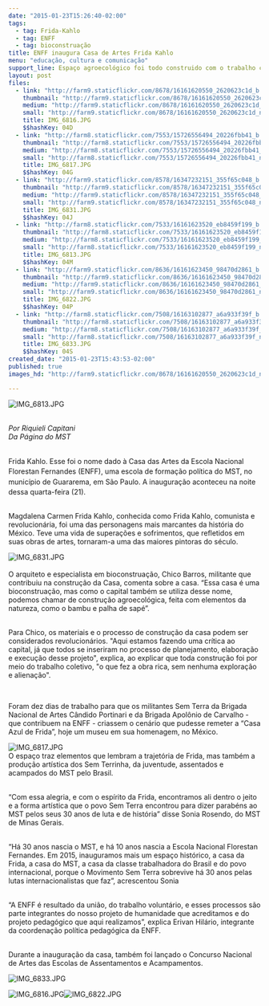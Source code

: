 ```yaml
---
date: "2015-01-23T15:26:40-02:00"
tags:
  - tag: Frida-Kahlo
  - tag: ENFF
  - tag: bioconstruação
title: ENFF inaugura Casa de Artes Frida Kahlo
menu: "educação, cultura e comunicação"
support_line: Espaço agroecológico foi todo construido com o trabalho coletivo de militantes Sem Terra.
layout: post
files:
  - link: "http://farm9.staticflickr.com/8678/16161620550_2620623c1d_b.jpg"
    thumbnail: "http://farm9.staticflickr.com/8678/16161620550_2620623c1d_t.jpg"
    medium: "http://farm9.staticflickr.com/8678/16161620550_2620623c1d_z.jpg"
    small: "http://farm9.staticflickr.com/8678/16161620550_2620623c1d_n.jpg"
    title: IMG_6816.JPG
    $$hashKey: 04D
  - link: "http://farm8.staticflickr.com/7553/15726556494_20226fbb41_b.jpg"
    thumbnail: "http://farm8.staticflickr.com/7553/15726556494_20226fbb41_t.jpg"
    medium: "http://farm8.staticflickr.com/7553/15726556494_20226fbb41_z.jpg"
    small: "http://farm8.staticflickr.com/7553/15726556494_20226fbb41_n.jpg"
    title: IMG_6817.JPG
    $$hashKey: 04G
  - link: "http://farm9.staticflickr.com/8578/16347232151_355f65c048_b.jpg"
    thumbnail: "http://farm9.staticflickr.com/8578/16347232151_355f65c048_t.jpg"
    medium: "http://farm9.staticflickr.com/8578/16347232151_355f65c048_z.jpg"
    small: "http://farm9.staticflickr.com/8578/16347232151_355f65c048_n.jpg"
    title: IMG_6831.JPG
    $$hashKey: 04J
  - link: "http://farm8.staticflickr.com/7533/16161623520_eb8459f199_b.jpg"
    thumbnail: "http://farm8.staticflickr.com/7533/16161623520_eb8459f199_t.jpg"
    medium: "http://farm8.staticflickr.com/7533/16161623520_eb8459f199_z.jpg"
    small: "http://farm8.staticflickr.com/7533/16161623520_eb8459f199_n.jpg"
    title: IMG_6813.JPG
    $$hashKey: 04M
  - link: "http://farm9.staticflickr.com/8636/16161623450_98470d2861_b.jpg"
    thumbnail: "http://farm9.staticflickr.com/8636/16161623450_98470d2861_t.jpg"
    medium: "http://farm9.staticflickr.com/8636/16161623450_98470d2861_z.jpg"
    small: "http://farm9.staticflickr.com/8636/16161623450_98470d2861_n.jpg"
    title: IMG_6822.JPG
    $$hashKey: 04P
  - link: "http://farm8.staticflickr.com/7508/16163102877_a6a933f39f_b.jpg"
    thumbnail: "http://farm8.staticflickr.com/7508/16163102877_a6a933f39f_t.jpg"
    medium: "http://farm8.staticflickr.com/7508/16163102877_a6a933f39f_z.jpg"
    small: "http://farm8.staticflickr.com/7508/16163102877_a6a933f39f_n.jpg"
    title: IMG_6833.JPG
    $$hashKey: 04S
created_date: "2015-01-23T15:43:53-02:00"
published: true
images_hd: "http://farm9.staticflickr.com/8678/16161620550_2620623c1d_n.jpg"

---
```

<p><img alt="IMG_6813.JPG" src="http://farm8.staticflickr.com/7533/16161623520_eb8459f199_b.jpg" /></p>

<p><br />
<em>Por Riquieli Capitani<br />
Da P&aacute;gina do MST</em></p>

<p><br />
Frida Kahlo.&nbsp;Esse foi o nome dado &agrave;&nbsp;Casa das Artes d<span style="line-height: 20.7999992370605px;">a Escola Nacional Florestan Fernandes (ENFF), uma escola de forma&ccedil;&atilde;o pol&iacute;tica do MST, no munic&iacute;pio de Guararema, em S&atilde;o Paulo.</span>&nbsp;A inaugura&ccedil;&atilde;o aconteceu na noite dessa quarta-feira (21).</p>

<p><br />
Magdalena Carmen Frida Kahlo, conhecida como Frida Kahlo, comunista e revolucion&aacute;ria, foi uma das personagens mais marcantes da hist&oacute;ria do M&eacute;xico. Teve uma vida de supera&ccedil;&otilde;es e sofrimentos, que refletidos em suas obras de artes, tornaram-a uma das maiores pintoras do s&eacute;culo.</p>

<p><img alt="IMG_6831.JPG" src="http://farm9.staticflickr.com/8578/16347232151_355f65c048_b.jpg" /><br />
<br />
O arquiteto e especialista em bioconstrua&ccedil;&atilde;o, Chico Barros, militante que contribuiu na constru&ccedil;&atilde;o da Casa, comenta sobre a casa. &ldquo;Essa casa &eacute; uma bioconstrua&ccedil;&atilde;o, mas como o capital tamb&eacute;m se utiliza desse&nbsp;nome, podemos chamar de constru&ccedil;&atilde;o agroecol&oacute;gica, feita com elementos da natureza, como o bambu e palha de sap&eacute;&rdquo;.</p>

<p><br />
Para Chico, os materiais e o processo de constru&ccedil;&atilde;o da casa podem ser considerados revolucion&aacute;rios. &quot;Aqui estamos fazendo uma cr&iacute;tica ao capital, j&aacute; que todos se inseriram no processo de planejamento, elabora&ccedil;&atilde;o e execu&ccedil;&atilde;o desse projeto&quot;, explica, ao explicar que toda constru&ccedil;&atilde;o foi por meio do trabalho coletivo, &quot;o que fez a obra rica, sem nenhuma explora&ccedil;&atilde;o e aliena&ccedil;&atilde;o&quot;.</p>

<p>&nbsp;</p>

<p>Foram dez dias de trabalho para que os militantes Sem Terra da Brigada Nacional de Artes C&acirc;ndido Portinari e da Brigada Apol&ocirc;nio de Carvalho - que contribuem na ENFF - criassem o cen&aacute;rio que pudesse remeter a &ldquo;Casa Azul de Frida&rdquo;, hoje um museu em sua homenagem, no M&eacute;xico.</p>

<p><img alt="IMG_6817.JPG" src="http://farm8.staticflickr.com/7553/15726556494_20226fbb41_b.jpg" /><br />
O espa&ccedil;o traz elementos que lembram a trajet&oacute;ria de Frida, mas tamb&eacute;m a produ&ccedil;&atilde;o art&iacute;stica dos Sem Terrinha, da juventude, assentados e acampados do MST pelo Brasil.</p>

<p><br />
&ldquo;Com essa alegria, e com o esp&iacute;rito da Frida, encontramos ali dentro o jeito e a forma art&iacute;stica que o povo Sem Terra encontrou para dizer parab&eacute;ns ao MST pelos seus 30 anos de luta e de hist&oacute;ria&rdquo; disse Sonia Rosendo, do MST de Minas Gerais.</p>

<p><br />
&ldquo;H&aacute; 30 anos nascia o MST, e h&aacute; 10 anos nascia a Escola Nacional Florestan Fernandes. Em 2015, inauguramos mais um espa&ccedil;o hist&oacute;rico, a casa da Frida, a casa do MST, a casa da classe trabalhadora do Brasil e do povo internacional, porque o Movimento Sem Terra sobrevive h&aacute; 30 anos pelas lutas internacionalistas que faz&rdquo;, acrescentou Sonia</p>

<p><br />
&ldquo;A ENFF &eacute; resultado da uni&atilde;o, do trabalho volunt&aacute;rio, e esses processos s&atilde;o parte integrantes do nosso projeto de humanidade que acreditamos e do projeto pedag&oacute;gico que aqui realizamos&rdquo;, explica Erivan Hil&aacute;rio, integrante da coordena&ccedil;&atilde;o pol&iacute;tica pedag&oacute;gica da ENFF.</p>

<p><br />
Durante a inaugura&ccedil;&atilde;o da casa, tamb&eacute;m foi lan&ccedil;ado o Concurso Nacional de Artes das Escolas de Assentamentos e Acampamentos.</p>

<p><img alt="IMG_6833.JPG" src="http://farm8.staticflickr.com/7508/16163102877_a6a933f39f_b.jpg" /></p>

<p><img alt="IMG_6816.JPG" src="http://farm9.staticflickr.com/8678/16161620550_2620623c1d_b.jpg" /><img alt="IMG_6822.JPG" src="http://farm9.staticflickr.com/8636/16161623450_98470d2861_b.jpg" /></p>
